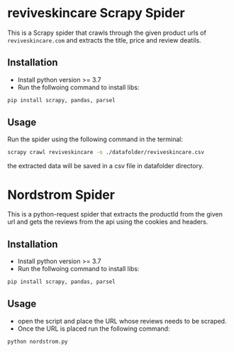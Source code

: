 # reviveskincare Scrapy Spider
This is a Scrapy spider that crawls through the given product urls of `reviveskincare.com` and extracts the title, price and review deatils.

## Installation
- Install python version >= 3.7
- Run the follwoing command to install libs:
```bash
pip install scrapy, pandas, parsel
```
## Usage
Run the spider using the following command in the terminal:
```bash
scrapy crawl reviveskincare -o ./datafolder/reviveskincare.csv
```
the extracted data will be saved in a csv file in datafolder directory.


# Nordstrom Spider
This is a python-request spider that extracts the productId from the given url and gets the reviews from the api using the cookies and headers.

## Installation
- Install python version >= 3.7
- Run the follwoing command to install libs:
```bash
pip install scrapy, pandas, parsel
```

## Usage
- open the script and place the URL whose reviews needs to be scraped. 
- Once the URL is placed run the following command:
```bash
python nordstrom.py
```

